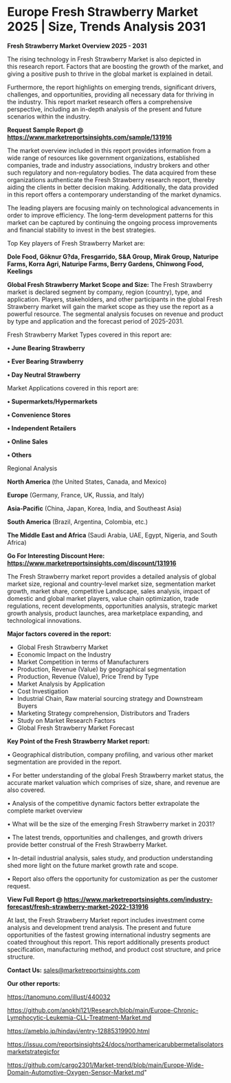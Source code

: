  # Europe Fresh Strawberry Market 2025 | Size, Trends Analysis 2031

<Strong> Fresh Strawberry Market Overview 2025 - 2031</strong>

The rising technology in Fresh Strawberry Market is also depicted in this research report. Factors that are boosting the growth of the market, and giving a positive push to thrive in the global market is explained in detail.

Furthermore, the report highlights on emerging trends, significant drivers, challenges, and opportunities, providing all necessary data for thriving in the industry. This report market research offers a comprehensive perspective, including an in-depth analysis of the present and future scenarios within the industry.

<strong>Request Sample Report @ <a href=https://www.marketreportsinsights.com/sample/131916>https://www.marketreportsinsights.com/sample/131916</a></strong>

The market overview included in this report provides information from a wide range of resources like government organizations, established companies, trade and industry associations, industry brokers and other such regulatory and non-regulatory bodies. The data acquired from these organizations authenticate the Fresh Strawberry research report, thereby aiding the clients in better decision making. Additionally, the data provided in this report offers a contemporary understanding of the market dynamics.

The leading players are focusing mainly on technological advancements in order to improve efficiency. The long-term development patterns for this market can be captured by continuing the ongoing process improvements and financial stability to invest in the best strategies.

Top Key players of Fresh Strawberry Market are:

<strong>Dole Food, Göknur G?da, Fresgarrido, S&A Group, Mirak Group, Naturipe Farms, Korra Agri, Naturipe Farms, Berry Gardens, Chinwong Food, Keelings</strong>

<strong><b>Global Fresh Strawberry Market Scope and Size:</b></strong>
The Fresh Strawberry market is declared segment by company, region (country), type, and application. Players, stakeholders, and other participants in the global Fresh Strawberry market will gain the market scope as they use the report as a powerful resource. The segmental analysis focuses on revenue and product by type and application and the forecast period of 2025-2031.

Fresh Strawberry Market Types covered in this report are:

<strong>• June Bearing Strawberry

• Ever Bearing Strawberry

• Day Neutral Strawberry</strong>

Market Applications covered in this report are:

<strong>• Supermarkets/Hypermarkets

• Convenience Stores

• Independent Retailers

• Online Sales

• Others</strong> 

Regional Analysis

<strong>North America</strong> (the United States, Canada, and Mexico)

<strong>Europe</strong> (Germany, France, UK, Russia, and Italy)

<strong>Asia-Pacific</strong> (China, Japan, Korea, India, and Southeast Asia)

<strong>South America</strong> (Brazil, Argentina, Colombia, etc.)

<strong>The Middle East and Africa</strong> (Saudi Arabia, UAE, Egypt, Nigeria, and South Africa)

<strong>Go For Interesting Discount Here: <a href=https://www.marketreportsinsights.com/discount/131916>https://www.marketreportsinsights.com/discount/131916</a></strong>

The Fresh Strawberry market report provides a detailed analysis of global market size, regional and country-level market size, segmentation market growth, market share, competitive Landscape, sales analysis, impact of domestic and global market players, value chain optimization, trade regulations, recent developments, opportunities analysis, strategic market growth analysis, product launches, area marketplace expanding, and technological innovations.

<strong><b>Major factors covered in the report:</b></strong>
<ul>
  <li>Global Fresh Strawberry Market </li>
  <li>Economic Impact on the Industry</li>
  <li>Market Competition in terms of Manufacturers</li>
  <li>Production, Revenue (Value) by geographical segmentation</li>
  <li>Production, Revenue (Value), Price Trend by Type</li>
  <li>Market Analysis by Application</li>
  <li>Cost Investigation</li>
  <li>Industrial Chain, Raw material sourcing strategy and Downstream Buyers</li>
  <li>Marketing Strategy comprehension, Distributors and Traders</li>
  <li>Study on Market Research Factors</li>
  <li>Global Fresh Strawberry Market Forecast</li>
</ul>

<strong><b>Key Point of the Fresh Strawberry Market report:</b></strong>

• Geographical distribution, company profiling, and various other market segmentation are provided in the report.

• For better understanding of the global Fresh Strawberry market status, the accurate market valuation which comprises of size, share, and revenue are also covered.

• Analysis of the competitive dynamic factors better extrapolate the complete market overview

• What will be the size of the emerging Fresh Strawberry market in 2031?

• The latest trends, opportunities and challenges, and growth drivers provide better construal of the Fresh Strawberry Market.

• In-detail industrial analysis, sales study, and production understanding shed more light on the future market growth rate and scope.

• Report also offers the opportunity for customization as per the customer request.

<strong><b>View Full Report @ <a href=https://www.marketreportsinsights.com/industry-forecast/fresh-strawberry-market-2022-131916>https://www.marketreportsinsights.com/industry-forecast/fresh-strawberry-market-2022-131916</a></b></strong>


At last, the Fresh Strawberry Market report includes investment come analysis and development trend analysis. The present and future opportunities of the fastest growing international industry segments are coated throughout this report. This report additionally presents product specification, manufacturing method, and product cost structure, and price structure.

<strong>Contact Us:</strong>
sales@marketreportsinsights.com

<strong>Our other reports:</strong>

<a href=https://tanomuno.com/illust/440032>https://tanomuno.com/illust/440032</a>

<a href=https://github.com/anokhi121/Research/blob/main/Europe-Chronic-Lymphocytic-Leukemia-CLL-Treatment-Market.md>https://github.com/anokhi121/Research/blob/main/Europe-Chronic-Lymphocytic-Leukemia-CLL-Treatment-Market.md</a>

<a href=https://ameblo.jp/hindavi/entry-12885319900.html>https://ameblo.jp/hindavi/entry-12885319900.html</a>

<a href=https://issuu.com/reportsinsights24/docs/northamericarubbermetalisolatorsmarketstrategicfor>https://issuu.com/reportsinsights24/docs/northamericarubbermetalisolatorsmarketstrategicfor</a>

<a href=https://github.com/cargo2301/Market-trend/blob/main/Europe-Wide-Domain-Automotive-Oxygen-Sensor-Market.md>https://github.com/cargo2301/Market-trend/blob/main/Europe-Wide-Domain-Automotive-Oxygen-Sensor-Market.md</a>"
